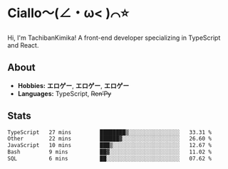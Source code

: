 # Ciallo～(∠・ω< )⌒⭐️

Hi, I'm TachibanKimika! A front-end developer specializing in TypeScript and React.

## About
- **Hobbies:** **エロゲー**, **エロゲー**, **エロゲー**
- **Languages:** TypeScript, ~~Ren’Py~~

## Stats
<!--START_SECTION:waka-->

```txt
TypeScript   27 mins         ████████▒░░░░░░░░░░░░░░░░   33.31 %
Other        22 mins         ██████▓░░░░░░░░░░░░░░░░░░   26.60 %
JavaScript   10 mins         ███▒░░░░░░░░░░░░░░░░░░░░░   12.67 %
Bash         9 mins          ██▓░░░░░░░░░░░░░░░░░░░░░░   11.02 %
SQL          6 mins          ██░░░░░░░░░░░░░░░░░░░░░░░   07.62 %
```

<!--END_SECTION:waka-->

<!-- ![Metrics](https://metrics.lecoq.io/TachibanaKimika?template=classic&base.activity=0&base.community=0&base.repositories=0&languages=1&isocalendar=1&isocalendar.duration=half-year&languages.limit=8&languages.sections=most-used&languages.colors=github&languages.threshold=0%25&languages.indepth=false&languages.recent.load=300&languages.recent.days=14&config.timezone=Asia%2FShanghai)
 -->
